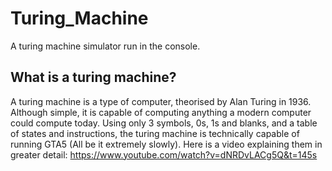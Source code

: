 # Turing_Machine
A turing machine simulator run in the console.
## What is a turing machine?
A turing machine is a type of computer, theorised by Alan Turing in 1936. Although simple, it is capable of computing anything a modern computer could compute today. Using only 3 symbols, 0s, 1s and blanks, and a table of states and instructions, the turing machine is technically capable of running GTA5 (All be it extremely slowly). Here is a video explaining them in greater detail:
https://www.youtube.com/watch?v=dNRDvLACg5Q&t=145s
